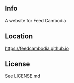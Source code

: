 ## Info
A website for Feed Cambodia

## Location
https://feedcambodia.github.io

## License
See LICENSE.md

